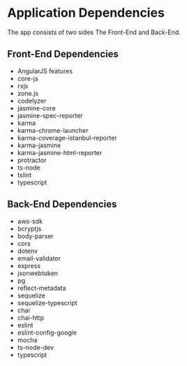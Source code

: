 # Application Dependencies   

The app consists of two sides The Front-End and Back-End. 

## Front-End Dependencies   

- AngularJS features
- core-js   
- rxjs  
- zone.js
- codelyzer   
- jasmine-core   
- jasmine-spec-reporter   
- karma   
- karma-chrome-launcher  
- karma-coverage-istanbul-reporter   
- karma-jasmine 
- karma-jasmine-html-reporter   
- protractor   
- ts-node   
- tslint   
- typescript   

## Back-End Dependencies   

- aws-sdk
- bcryptjs
- body-parser
- cors
- dotenv
- email-validator
- express
- jsonwebtoken
- pg
- reflect-metadata
- sequelize
- sequelize-typescript
- chai
- chai-http
- eslint
- eslint-config-google
- mocha
- ts-node-dev
- typescript